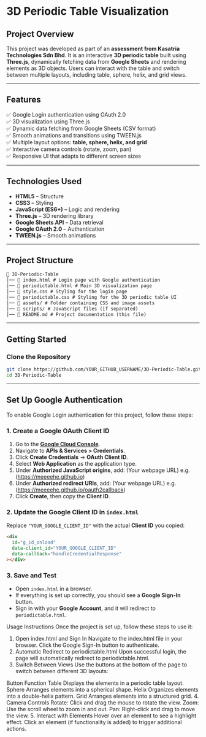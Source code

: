 # 3D Periodic Table Visualization

## Project Overview

This project was developed as part of an **assessment from Kasatria Technologies Sdn Bhd**. It is an interactive **3D periodic table** built using **Three.js**, dynamically fetching data from **Google Sheets** and rendering elements as 3D objects. Users can interact with the table and switch between multiple layouts, including table, sphere, helix, and grid views.

---

## Features

✅ Google Login authentication using OAuth 2.0  
✅ 3D visualization using Three.js  
✅ Dynamic data fetching from Google Sheets (CSV format)  
✅ Smooth animations and transitions using TWEEN.js  
✅ Multiple layout options: **table, sphere, helix, and grid**  
✅ Interactive camera controls (rotate, zoom, pan)  
✅ Responsive UI that adapts to different screen sizes

---

## Technologies Used

- **HTML5** – Structure
- **CSS3** – Styling
- **JavaScript (ES6+)** – Logic and rendering
- **Three.js** – 3D rendering library
- **Google Sheets API** – Data retrieval
- **Google OAuth 2.0** – Authentication
- **TWEEN.js** – Smooth animations

---

## Project Structure

```md
📂 3D-Periodic-Table
│── 📄 index.html # Login page with Google authentication
│── 📄 periodictable.html # Main 3D visualization page
│── 📄 style.css # Styling for the login page
│── 📄 periodictable.css # Styling for the 3D periodic table UI
│── 📂 assets/ # Folder containing CSS and image assets
│── 📂 scripts/ # JavaScript files (if separated)
│── 📄 README.md # Project documentation (this file)
```

---

## Getting Started

### Clone the Repository

```sh
git clone https://github.com/YOUR_GITHUB_USERNAME/3D-Periodic-Table.git
cd 3D-Periodic-Table
```

---

## Set Up Google Authentication

To enable Google Login authentication for this project, follow these steps:

### 1. Create a Google OAuth Client ID

1. Go to the **[Google Cloud Console](https://console.cloud.google.com/)**.
2. Navigate to **APIs & Services > Credentials**.
3. Click **Create Credentials** → **OAuth Client ID**.
4. Select **Web Application** as the application type.
5. Under **Authorized JavaScript origins**, add: (Your webpage URL) e.g. (https://meeeehe.github.io)
6. Under **Authorized redirect URIs**, add: (Your webpage URL) e.g. (https://meeeehe.github.io/oauth2callback)
7. Click **Create**, then copy the **Client ID**.

### 2. Update the Google Client ID in `index.html`

Replace `"YOUR_GOOGLE_CLIENT_ID"` with the actual **Client ID** you copied:

```html
<div
  id="g_id_onload"
  data-client_id="YOUR_GOOGLE_CLIENT_ID"
  data-callback="handleCredentialResponse"
></div>
```

### 3. Save and Test

- Open `index.html` in a browser.
- If everything is set up correctly, you should see a **Google Sign-In** button.
- Sign in with your **Google Account**, and it will redirect to `periodictable.html`.

Usage Instructions
Once the project is set up, follow these steps to use it:

1. Open index.html and Sign In
   Navigate to the index.html file in your browser.
   Click the Google Sign-In button to authenticate.
2. Automatic Redirect to periodictable.html
   Upon successful login, the page will automatically redirect to periodictable.html.
3. Switch Between Views
   Use the buttons at the bottom of the page to switch between different 3D layouts:

Button Function
Table Displays the elements in a periodic table layout.
Sphere Arranges elements into a spherical shape.
Helix Organizes elements into a double-helix pattern.
Grid Arranges elements into a structured grid. 4. Camera Controls
Rotate: Click and drag the mouse to rotate the view.
Zoom: Use the scroll wheel to zoom in and out.
Pan: Right-click and drag to move the view. 5. Interact with Elements
Hover over an element to see a highlight effect.
Click an element (if functionality is added) to trigger additional actions.
